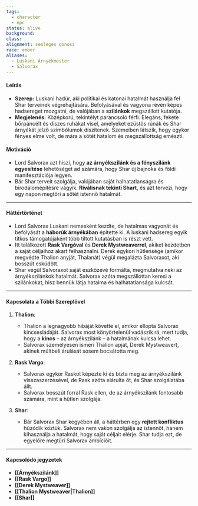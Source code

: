 ```yaml
---
tags:
  - character
  - npc
status: alive
background: 
class: 
alignment: semleges gonosz
race: ember
aliases:
  - Luskani Árnyékmester
  - Salvorax
---
```

#### **Leírás**

- **Szerep:** Luskani hadúr, aki politikai és katonai hatalmát használja fel Shar terveinek végrehajtására. Befolyásával és vagyona révén képes hadsereget mozgatni, de valójában a **szilánkok** megszállott kutatója.
- **Megjelenés:** Középkorú, tekintélyt parancsoló férfi. Elegáns, fekete bőrpáncélt és díszes ruhákat visel, amelyeket ezüstös rúnák és Shar árnyékát jelző szimbólumok díszítenek. Szemeiben látszik, hogy egykor fényes elme volt, de mára a sötét hatalom és megszállottság emészti.

#### **Motiváció**

- Lord Salvorax azt hiszi, hogy **az árnyékszilánk és a fényszilánk egyesítése** lehetőséget ad számára, hogy Shar új bajnoka és földi manifesztációja legyen.
- Bár Shar terveit szolgálja, valójában saját halhatatlanságra és birodalomépítésre vágyik. **Riválisnak tekinti Shart**, és azt tervezi, hogy egy napon megtöri a sötét istennő hatalmát.
---
#### **Háttértörténet**
- Lord Salvorax Luskani nemesként kezdte, de hatalmas vagyonát és befolyását a **háborúk árnyékában** építette ki. A luskani hadsereg egyik titkos támogatójaként több tiltott kutatásban is részt vett.
- Itt találkozott **Rask Vargóval** és **Derek Mystweaverrel**, akiket kezdetben a saját céljaihoz akart felhasználni. Derek egykori hűtlensége (amikor megvédte Thalion anyját, Thalanát) végül megalázta Salvoraxot, aki bosszút esküdött.
- Shar végül Salvoraxot saját eszközévé formálta, megmutatva neki az árnyékszilánkok hatalmát. Salvorax azóta megszállottan keresi a szilánkokat, hisz bennük látja hatalma és halhatatlansága kulcsát.
---
#### **Kapcsolata a Többi Szereplővel**

1. **Thalion**:
    
    - Thalion a legnagyobb hibáját követte el, amikor ellopta Salvorax kincsesládáját. Salvorax most könyörtelenül vadászik rá, mert tudja, hogy a **kincs** – az árnyékszilánk – a hatalmának kulcsa lehet.
    - Salvorax személyesen ismeri Thalion apját, Derek Mystweavert, akinek múltbeli árulását sosem bocsátotta meg.
2. **Rask Vargo**:
    
    - Salvorax egykor Raskot képezte ki és bízta meg az árnyékszilánk visszaszerzésével, de Rask azóta elárulta őt, és Shar szolgálatába állt.
    - Salvorax bosszút forral Rask ellen, de az árnyékszilánk fontosabb számára, mint a hűtlen szolgája.
3. **Shar**:
    
    - Bár Salvorax Shar kegyében áll, a háttérben egy **rejtett konfliktus** húzódik köztük. Salvorax nem vakon szolgálja az istennőt, hanem kihasználja a hatalmát, hogy saját céljait elérje. Shar tudja ezt, de egyelőre megtűri Salvorax ambícióit.
---
#### **Kapcsolódó jegyzetek**

- **[[Árnyékszilánk]]**
- **[[Rask Vargo]]**
- **[[Derek Mystweaver]]**
- **[[Thalion Mystweaver|Thalion]]**
- **[[Shar]]**
